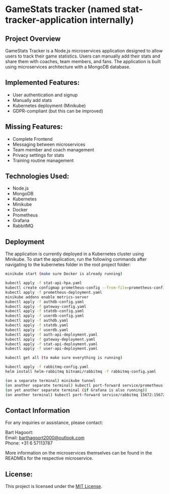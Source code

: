 # GameStats tracker (named stat-tracker-application internally)

## Project Overview

GameStats Tracker is a Node.js microservices application designed to allow users to track their game statistics. Users can manually add their stats and share them with coaches, team members, and fans. The application is built using microservices architecture with a MongoDB database.

## Implemented Features:

- User authentication and signup
- Manually add stats
- Kubernetes deployment (Minikube)
- GDPR-compliant (but this can be improved)

## Missing Features:

- Complete Frontend
- Messaging between microservices
- Team member and coach management
- Privacy settings for stats
- Training routine management

## Technologies Used:

- Node.js
- MongoDB
- Kubernetes
- Minikube
- Docker
- Prometheus
- Grafana
- RabbitMQ

## Deployment

The application is currently deployed in a Kubernetes cluster using Minikube. To start the application, run the following commands after navigating to the kubernetes folder in the root project folder:

```bash
minikube start (make sure Docker is already running)

kubectl apply -f stat-api-hpa.yaml
kubectl create configmap prometheus-config --from-file=prometheus-config.yaml -n default --dry-run=client -o yaml | kubectl apply -f -
kubectl apply -f prometheus-deployment.yaml
minikube addons enable metrics-server
kubectl apply -f authdb-config.yaml
kubectl apply -f gateway-config.yaml
kubectl apply -f statdb-config.yaml
kubectl apply -f userdb-config.yaml
kubectl apply -f authdb.yaml
kubectl apply -f statdb.yaml
kubectl apply -f userdb.yaml
kubectl apply -f auth-api-deployment.yaml
kubectl apply -f gateway-deployment.yaml
kubectl apply -f stat-api-deployment.yaml
kubectl apply -f user-api-deployment.yaml

kubectl get all (to make sure everything is running)

kubectl apply -f rabbitmq-config.yaml
helm install helm-rabbitmq bitnami/rabbitmq -f rabbitmq-config.yaml

(on a separate terminal) minikube tunnel
(on another separate terminal) kubectl port-forward service/prometheus-deployment 9090:9090 (this will allow you to reach Prometheus on localhost:9090)
(on yet another separate terminal (if Grafana is also running))
(on another terminal) kubectl port-forward service/rabbitmq 15672:15672
```

## Contact Information

For any inquiries or assistance, please contact:

Bart Hagoort: </br>
Email: barthagoort2000@outlook.com </br>
Phone: +31 6 57113787 </br>

More information on the microservices themselves can be found in the READMEs for the respective microservice.

## License:

This project is licensed under the [MIT License](LICENSE).
